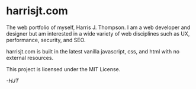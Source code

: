 # harrisjt.com

The web portfolio of myself, Harris J. Thompson. I am a web developer and designer but am interested in a wide variety of web disciplines such as UX, performance, security, and SEO.

harrisjt.com is built in the latest vanilla javascript, css, and html with no external resources.

This project is licensed under the MIT License. 

_-HJT_